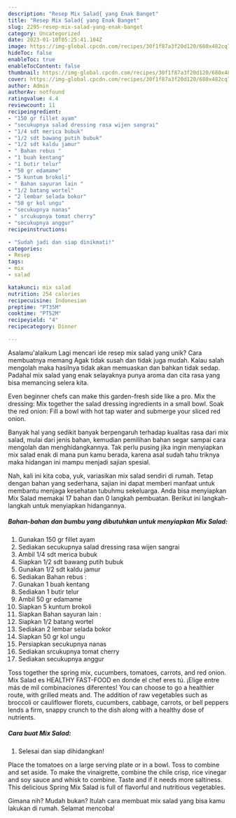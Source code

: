 ```yaml
---
description: "Resep Mix Salad{ yang Enak Banget"
title: "Resep Mix Salad{ yang Enak Banget"
slug: 2295-resep-mix-salad-yang-enak-banget
category: Uncategorized
date: 2023-01-10T05:25:41.104Z
image: https://img-global.cpcdn.com/recipes/30f1f87a3f20d120/680x482cq70/mix-salad-foto-resep-utama.jpg
hideToc: false
enableToc: true
enableTocContent: false
thumbnail: https://img-global.cpcdn.com/recipes/30f1f87a3f20d120/680x482cq70/mix-salad-foto-resep-utama.jpg
cover: https://img-global.cpcdn.com/recipes/30f1f87a3f20d120/680x482cq70/mix-salad-foto-resep-utama.jpg
author: Admin
authorAv: notfound
ratingvalue: 4.4
reviewcount: 11
recipeingredient:
- "150 gr fillet ayam"
- "secukupnya salad dressing rasa wijen sangrai"
- "1/4 sdt merica bubuk"
- "1/2 sdt bawang putih bubuk"
- "1/2 sdt kaldu jamur"
- " Bahan rebus "
- "1 buah kentang"
- "1 butir telur"
- "50 gr edamame"
- "5 kuntum brokoli"
- " Bahan sayuran lain "
- "1/2 batang wortel"
- "2 lembar selada bokor"
- "50 gr kol ungu"
- "secukupnya nanas"
- " srcukupnya tomat cherry"
- "secukupnya anggur"
recipeinstructions:

- "Sudah jadi dan siap dinikmati!"
categories:
- Resep
tags:
- mix
- salad

katakunci: mix salad 
nutrition: 254 calories
recipecuisine: Indonesian
preptime: "PT35M"
cooktime: "PT52M"
recipeyield: "4"
recipecategory: Dinner

---
```



Asalamu'alaikum Lagi mencari ide resep mix salad yang unik? Cara membuatnya memang Agak tidak susah dan tidak juga mudah. Kalau salah mengolah maka hasilnya tidak akan memuaskan dan bahkan tidak sedap. Padahal mix salad yang enak selayaknya punya aroma dan cita rasa yang bisa memancing selera kita.


Even beginner chefs can make this garden-fresh side like a pro. Mix the dressing: Mix together the salad dressing ingredients in a small bowl. Soak the red onion: Fill a bowl with hot tap water and submerge your sliced red onion.

Banyak hal yang sedikit banyak berpengaruh terhadap kualitas rasa dari mix salad, mulai dari jenis bahan, kemudian pemilihan bahan segar sampai cara mengolah dan menghidangkannya. Tak perlu pusing jika ingin menyiapkan mix salad enak di mana pun kamu berada, karena asal sudah tahu triknya maka hidangan ini mampu menjadi sajian spesial.


Nah, kali ini kita coba, yuk, variasikan mix salad sendiri di rumah. Tetap dengan bahan yang sederhana, sajian ini dapat memberi manfaat untuk membantu menjaga kesehatan tubuhmu sekeluarga. Anda bisa menyiapkan Mix Salad memakai 17 bahan dan 0 langkah pembuatan. Berikut ini langkah-langkah untuk menyiapkan hidangannya.

<!--inarticleads1-->

##### Bahan-bahan dan bumbu yang dibutuhkan untuk menyiapkan Mix Salad:

1. Gunakan 150 gr fillet ayam
1. Sediakan secukupnya salad dressing rasa wijen sangrai
1. Ambil 1/4 sdt merica bubuk
1. Siapkan 1/2 sdt bawang putih bubuk
1. Gunakan 1/2 sdt kaldu jamur
1. Sediakan  Bahan rebus :
1. Gunakan 1 buah kentang
1. Sediakan 1 butir telur
1. Ambil 50 gr edamame
1. Siapkan 5 kuntum brokoli
1. Siapkan  Bahan sayuran lain :
1. Siapkan 1/2 batang wortel
1. Sediakan 2 lembar selada bokor
1. Siapkan 50 gr kol ungu
1. Persiapkan secukupnya nanas
1. Sediakan  srcukupnya tomat cherry
1. Sediakan secukupnya anggur


Toss together the spring mix, cucumbers, tomatoes, carrots, and red onion. Mix Salad es HEALTHY FAST-FOOD en donde el chef eres tú. ¡Elige entre más de mil combinaciones diferentes! You can choose to go a healthier route, with grilled meats and. The addition of raw vegetables such as broccoli or cauliflower florets, cucumbers, cabbage, carrots, or bell peppers lends a firm, snappy crunch to the dish along with a healthy dose of nutrients. 

<!--inarticleads2-->

##### Cara buat Mix Salad:


1. Selesai dan siap dihidangkan!

Place the tomatoes on a large serving plate or in a bowl. Toss to combine and set aside. To make the vinaigrette, combine the chile crisp, rice vinegar and soy sauce and whisk to combine. Taste and if it needs more saltiness. This delicious Spring Mix Salad is full of flavorful and nutritious vegetables. 

Gimana nih? Mudah bukan? Itulah cara membuat mix salad yang bisa kamu lakukan di rumah. Selamat mencoba!
